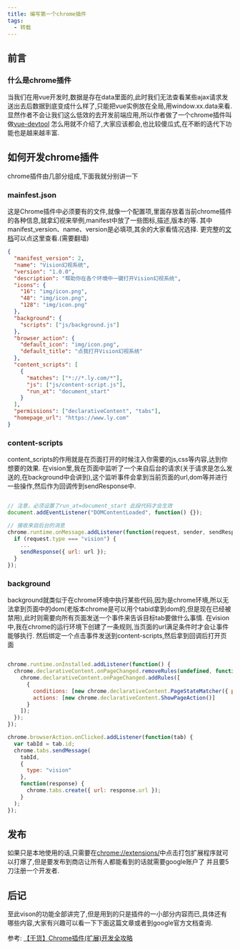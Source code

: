 ```yaml
---
title: 编写第一个chrome插件
tags:
  - 转载
---
```


## 前言

### 什么是chrome插件

当我们在用vue开发时,数据是存在data里面的,此时我们无法查看某些ajax请求发送出去后数据到底变成什么样了,只能把vue实例放在全局,用window.xx.data来看.
显然作者不会让我们这么低效的去开发前端应用,所以作者做了一个chrome插件叫做[vue-devtool](https://chrome.google.com/webstore/detail/nhdogjmejiglipccpnnnanhbledajbpd)
怎么用就不介绍了,大家应该都会,也比较傻瓜式,在不断的迭代下功能也是越来越丰富.

## 如何开发chrome插件

chrome插件由几部分组成,下面我就分别讲一下

### mainfest.json

这是Chrome插件中必须要有的文件,就像一个配置项,里面存放着当前chrome插件的各种信息,就拿幻视来举例,manifest中放了一些图标,描述,版本的等.
其中manifest_version、name、version是必填项,其余的大家看情况选择.
更完整的[文档](https://developer.chrome.com/extensions/manifest)可以点这里查看.(需要翻墙)

``` json
{
  "manifest_version": 2,
  "name": "Vision幻视系统",
  "version": "1.0.0",
  "description": "帮助你在各个环境中一键打开Vision幻视系统",
  "icons": {
    "16": "img/icon.png",
    "48": "img/icon.png",
    "128": "img/icon.png"
  },
  "background": {
    "scripts": ["js/background.js"]
  },
  "browser_action": {
    "default_icon": "img/icon.png",
    "default_title": "点我打开Vision幻视系统"
  },
  "content_scripts": [
    {
      "matches": ["*://*.ly.com/*"],
      "js": ["js/content-script.js"],
      "run_at": "document_start"
    }
  ],
  "permissions": ["declarativeContent", "tabs"],
  "homepage_url": "https://www.ly.com"
}

```

### content-scripts

content_scripts的作用就是在页面打开的时候注入你需要的js,css等内容,达到你想要的效果.
在vision里,我在页面中监听了一个来自后台的请求(关于请求是怎么发送的,在background中会讲到),这个监听事件会拿到当前页面的url,dom等并进行一些操作,然后作为回调传到sendResponse中.

``` javascript

// 注意，必须设置了run_at=document_start 此段代码才会生效
document.addEventListener("DOMContentLoaded", function() {});

// 接收来自后台的消息
chrome.runtime.onMessage.addListener(function(request, sender, sendResponse) {
  if (request.type === "vision") {
    ...
    sendResponse({ url: url });
  }
});

```

### background

background就类似于在chrome环境中执行某些代码,因为是chrome环境,所以无法拿到页面中的dom(老版本chrome是可以用个tabid拿到dom的,但是现在已经被禁用),此时则需要向所有页面发送一个事件来告诉目标tab要做什么事情.
在vision中,我在chrome的运行环境下创建了一条规则,当页面的url满足条件时才会让事件能够执行.
然后绑定一个点击事件发送到content-scripts,然后拿到回调后打开页面

``` javascript

chrome.runtime.onInstalled.addListener(function() {
  chrome.declarativeContent.onPageChanged.removeRules(undefined, function() {
    chrome.declarativeContent.onPageChanged.addRules([
      {
        conditions: [new chrome.declarativeContent.PageStateMatcher({ pageUrl: { urlContains: "ly.com" } })],
        actions: [new chrome.declarativeContent.ShowPageAction()]
      }
    ]);
  });
});

chrome.browserAction.onClicked.addListener(function(tab) {
  var tabId = tab.id;
  chrome.tabs.sendMessage(
    tabId,
    {
      type: "vision"
    },
    function(response) {
      chrome.tabs.create({ url: response.url });
    }
  );
});


```

## 发布

如果只是本地使用的话,只需要在[chrome://extensions/](chrome://extensions/)中点击打包扩展程序就可以打爆了,但是要发布到商店让所有人都能看到的话就需要google账户了
并且要5刀注册一个开发者.

## 后记

至此vison的功能全部讲完了,但是用到的只是插件的一小部分内容而已,具体还有哪些内容,大家有兴趣可以看一下下面这篇文章或者到google官方文档查询.

参考: [【干货】Chrome插件(扩展)开发全攻略](https://www.cnblogs.com/liuxianan/p/chrome-plugin-develop.html)